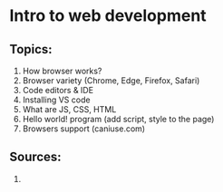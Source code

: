 # Intro to web development

## Topics:

1. How browser works?
2. Browser variety (Chrome, Edge, Firefox, Safari)
3. Code editors & IDE
4. Installing VS code
5. What are JS, CSS, HTML
6. Hello world! program (add script, style to the page)
7. Browsers support (caniuse.com)


## Sources:

1. 
